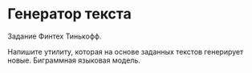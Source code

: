 # Генератор текста
Задание Финтех Тинькофф.

Напишите утилиту, которая на основе заданных текстов генерирует новые. Биграммная языковая модель.
